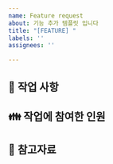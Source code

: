 ```yaml
---
name: Feature request
about: 기능 추가 템플릿 입니다
title: "[FEATURE] "
labels: ''
assignees: ''

---
```


<!--
이슈 제목은 제목만 보고도 어떤 작업을 했는지 파악 할 수 있도록 명확하게 작성해주세요
-->

## 📍 작업 사항
<!-- 진행할 작업 목록을 작성해주세요 -->
<!-- 작업 내용을 이미지나 gif로 첨부해도 좋습니다 -->


## 👪 작업에 참여한 인원
<!-- 같이 작업에 참여한 인원이 있다면 멘션으로 태그해주세요 -->


## 🔗 참고자료
<!-- 디자인 시안 링크 또는 레퍼런스 등 참고할만한 자료 -->

